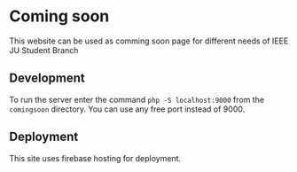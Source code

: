 # Coming soon

This website can be used as comming soon page for different needs of IEEE JU Student Branch

## Development

To run the server enter the command ```php -S localhost:9000``` from the ```comingsoon``` directory. You can use any free port instead of 9000.

## Deployment

This site uses firebase hosting for deployment.